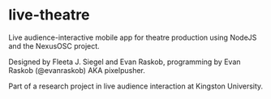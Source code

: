 live-theatre
============

Live audience-interactive mobile app for theatre production using NodeJS and the NexusOSC project.

Designed by Fleeta J. Siegel and Evan Raskob, programming by  Evan Raskob (@evanraskob) AKA pixelpusher.

Part of a research project in live audience interaction at Kingston University.
